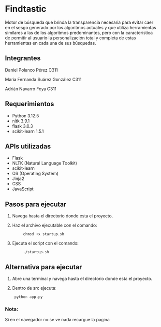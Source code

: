 # Findtastic

Motor de búsqueda que brinda la transparencia necesaria para evitar caer en el sesgo generado por los algoritmos actuales y que utiliza herramientas similares a las de los algoritmos predominantes, pero con la característica de permitir al usuario la personalización total y completa de estas herramientas en cada una de sus búsquedas.

## Integrantes 

Daniel Polanco Pérez C311

María Fernanda Suárez González C311

Adrián Navarro Foya C311

## Requerimientos
* Python 3.12.5
* nltk 3.9.1
* flask 3.0.3
* scikit-learn 1.5.1

## APIs utilizadas
* Flask
* NLTK (Natural Language Toolkit)
* scikit-learn
* OS (Operating System)
* Jinja2
* CSS
* JavaScript

## Pasos para ejecutar
1. Navega hasta el directorio donde esta el proyecto.
2. Haz el archivo ejecutable con el comando:

            chmod +x startup.sh
3. Ejecuta el script con el comando:

            ./startup.sh

## Alternativa para ejecutar
1. Abre una terminal y navega hasta el directorio donde esta el proyecto.
2. Dentro de src ejecuta:

        python app.py

### Nota:
Si en el navegador no se ve nada recargue la pagina



